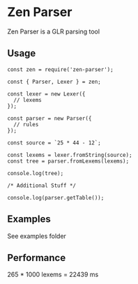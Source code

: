 # Zen Parser

Zen Parser is a GLR parsing tool

## Usage

```
const zen = require('zen-parser');

const { Parser, Lexer } = zen;

const lexer = new Lexer({
  // lexems
});

const parser = new Parser({
  // rules
});

const source = `25 * 44 - 12`;

const lexems = lexer.fromString(source);
const tree = parser.fromLexems(lexems);

console.log(tree);

/* Additional Stuff */

console.log(parser.getTable());
```

## Examples

See examples folder

## Performance

265 * 1000 lexems = 22439 ms
